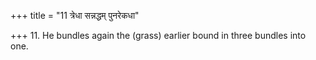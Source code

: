 +++
title = "11 त्रेधा सन्नद्धम् पुनरेकधा"

+++
11. He bundles again the (grass) earlier bound in three bundles into one.
